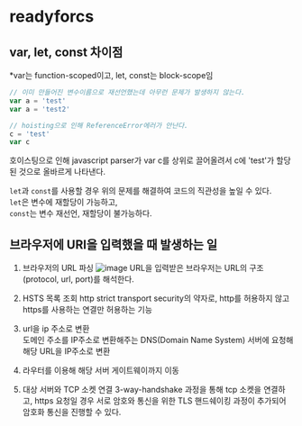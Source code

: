 # readyforcs


## var, let, const 차이점
*var는 function-scoped이고, let, const는 block-scope임

```js
// 이미 만들어진 변수이름으로 재선언했는데 아무런 문제가 발생하지 않는다.
var a = 'test'
var a = 'test2'

// hoisting으로 인해 ReferenceError에러가 안난다.
c = 'test'
var c
```  

호이스팅으로 인해 javascript parser가 var c를 상위로 끌어올려서 c에 'test'가 할당된 것으로 올바르게 나타낸다.  

```let```과 ```const```를 사용할 경우 위의 문제를 해결하여 코드의 직관성을 높일 수 있다.  
```let```은 변수에 재할당이 가능하고,  
```const```는 변수 재선언, 재할당이 불가능하다.


## 브라우저에 URl을 입력했을 때 발생하는 일
1) 브라우저의 URL 파싱
![image](https://user-images.githubusercontent.com/41901043/196886535-837416b1-6711-4cf6-aff8-155942eb36b0.png)
URL을 입력받은 브라우저는 URL의 구조(protocol, url, port)를 해석한다.  

2) HSTS 목록 조회
http strict transport security의 약자로, http를 허용하지 않고 https를 사용하는 연결만 허용하는 기능  

3) url을 ip 주소로 변환  
도메인 주소를 IP주소로 변환해주는 DNS(Domain Name System) 서버에 요청해 해당 URL을 IP주소로 변환

4) 라우터를 이용해 해당 서버 게이트웨이까지 이동  

5) 대상 서버와 TCP 소켓 연결
3-way-handshake 과정을 통해 tcp 소켓을 연결하고, https 요청일 경우 서로 암호와 통신을 위한 TLS 핸드쉐이킹 과정이 추가되어 암호화 통신을 진행할 수 있다.

